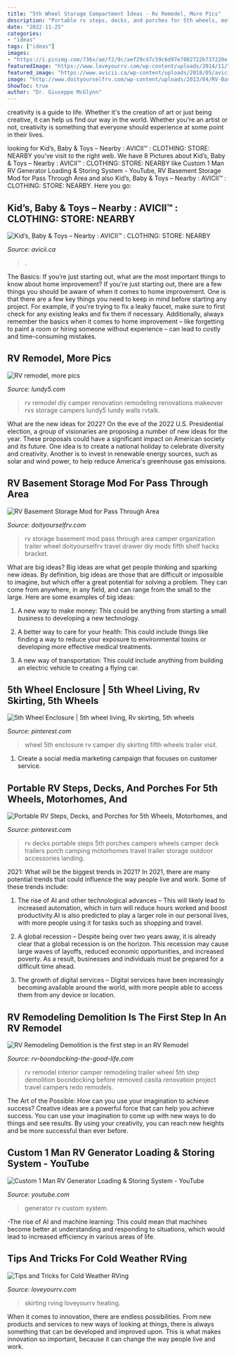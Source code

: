 ```yaml
---
title: "5th Wheel Storage Compartment Ideas - Rv Remodel, More Pics"
description: "Portable rv steps, decks, and porches for 5th wheels, motorhomes, and"
date: "2022-11-25"
categories:
- "ideas"
tags: ["ideas"]
images:
- "https://i.pinimg.com/736x/ae/f2/9c/aef29c47c59c6d97e7802722b737220e--camping-outdoors-camping-stuff.jpg"
featuredImage: "https://www.loveyourrv.com/wp-content/uploads/2014/11/Trailer-Skirting.jpg"
featured_image: "https://www.avicii.ca/wp-content/uploads/2018/05/avicii-flowers-section-2.jpg"
image: "http://www.doityourselfrv.com/wp-content/uploads/2013/04/RV-Basement-Storage-Mod-4.jpg"
ShowToc: true
author: "Dr. Giuseppe McGlynn"
---
```



creativity is a guide to life. Whether it's the creation of art or just being creative, it can help us find our way in the world. Whether you're an artist or not, creativity is something that everyone should experience at some point in their lives.

	

		
looking for Kid’s, Baby &amp; Toys – Nearby : AVICII™ : CLOTHING: STORE: NEARBY you've visit to the right web. We have 8 Pictures about Kid’s, Baby &amp; Toys – Nearby : AVICII™ : CLOTHING: STORE: NEARBY like Custom 1 Man RV Generator Loading &amp; Storing System - YouTube, RV Basement Storage Mod for Pass Through Area and also Kid’s, Baby &amp; Toys – Nearby : AVICII™ : CLOTHING: STORE: NEARBY. Here you go:
		
    
## Kid’s, Baby &amp; Toys – Nearby : AVICII™ : CLOTHING: STORE: NEARBY

<img loading=lazy src="https://www.avicii.ca/wp-content/uploads/2018/05/avicii-flowers-section-2.jpg" onerror="this.onerror=null;this.src='https://tse1.mm.bing.net/th?id=OIP.-mXvKioWX42qIpSv8AvLYQAAAA&amp;pid=15.1';" alt="Kid’s, Baby &amp; Toys – Nearby : AVICII™ : CLOTHING: STORE: NEARBY">

_Source: avicii.ca_

>. 

	

The Basics: If you’re just starting out, what are the most important things to know about home improvement?
If you're just starting out, there are a few things you should be aware of when it comes to home improvement. One is that there are a few key things you need to keep in mind before starting any project. For example, if you're trying to fix a leaky faucet, make sure to first check for any existing leaks and fix them if necessary. Additionally, always remember the basics when it comes to home improvement – like forgetting to paint a room or hiring someone without experience – can lead to costly and time-consuming mistakes.

    
## RV Remodel, More Pics

<img loading=lazy src="http://3.bp.blogspot.com/-vmcLwXdTBvY/TtcyHTCwNjI/AAAAAAAAQaQ/KfFkVH29NOA/s1600/98.jpg" onerror="this.onerror=null;this.src='https://tse3.mm.bing.net/th?id=OIP.WEQr-7UkxeJqeKQNhnbBGwHaF6&amp;pid=15.1';" alt="RV remodel, more pics">

_Source: lundy5.com_

>rv remodel diy camper renovation remodeling renovations makeover rvs storage campers lundy5 lundy walls rvtalk. 

	

What are the new ideas for 2022?
On the eve of the 2022 U.S. Presidential election, a group of visionaries are proposing a number of new ideas for the year. These proposals could have a significant impact on American society and its future. One idea is to create a national holiday to celebrate diversity and creativity. Another is to invest in renewable energy sources, such as solar and wind power, to help reduce America's greenhouse gas emissions.

    
## RV Basement Storage Mod For Pass Through Area

<img loading=lazy src="http://www.doityourselfrv.com/wp-content/uploads/2013/04/RV-Basement-Storage-Mod-4.jpg" onerror="this.onerror=null;this.src='https://tse1.mm.bing.net/th?id=OIP.5PmKef1XxSCDq5gxQz6UggAAAA&amp;pid=15.1';" alt="RV Basement Storage Mod for Pass Through Area">

_Source: doityourselfrv.com_

>rv storage basement mod pass through area camper organization trailer wheel doityourselfrv travel drawer diy mods fifth shelf hacks bracket. 

	

What are big ideas?
Big ideas are what get people thinking and sparking new ideas. By definition, big ideas are those that are difficult or impossible to imagine, but which offer a great potential for solving a problem. They can come from anywhere, in any field, and can range from the small to the large. Here are some examples of big ideas:
1. A new way to make money: This could be anything from starting a small business to developing a new technology.

2. A better way to care for your health: This could include things like finding a way to reduce your exposure to environmental toxins or developing more effective medical treatments.

3. A new way of transportation: This could include anything from building an electric vehicle to creating a flying car.


    
## 5th Wheel Enclosure | 5th Wheel Living, Rv Skirting, 5th Wheels

<img loading=lazy src="https://i.pinimg.com/736x/ae/f2/9c/aef29c47c59c6d97e7802722b737220e--camping-outdoors-camping-stuff.jpg" onerror="this.onerror=null;this.src='https://tse1.mm.bing.net/th?id=OIP.RiwxLJQwubTnqEJZLoSrxwHaFg&amp;pid=15.1';" alt="5th Wheel Enclosure | 5th wheel living, Rv skirting, 5th wheels">

_Source: pinterest.com_

>wheel 5th enclosure rv camper diy skirting fifth wheels trailer visit. 

	

1. Create a social media marketing campaign that focuses on customer service.

    
## Portable RV Steps, Decks, And Porches For 5th Wheels, Motorhomes, And

<img loading=lazy src="https://i.pinimg.com/736x/74/67/b6/7467b6307212465084fb7937d07f4c83--decks-and-porches-rv-accessories.jpg" onerror="this.onerror=null;this.src='https://tse4.mm.bing.net/th?id=OIP.t6K-VYKGV44hSVNEaIk8FgHaFj&amp;pid=15.1';" alt="Portable RV Steps, Decks, and Porches for 5th Wheels, Motorhomes, and">

_Source: pinterest.com_

>rv decks portable steps 5th porches campers wheels camper deck trailers porch camping motorhomes travel trailer storage outdoor accessories landing. 

	

2021: What will be the biggest trends in 2021?
In 2021, there are many potential trends that could influence the way people live and work. Some of these trends include:
1. The rise of AI and other technological advances – This will likely lead to increased automation, which in turn will reduce hours worked and boost productivity.AI is also predicted to play a larger role in our personal lives, with more people using it for tasks such as shopping and travel.

2. A global recession – Despite being over two years away, it is already clear that a global recession is on the horizon. This recession may cause large waves of layoffs, reduced economic opportunities, and increased poverty. As a result, businesses and individuals must be prepared for a difficult time ahead.

3. The growth of digital services – Digital services have been increasingly becoming available around the world, with more people able to access them from any device or location.

    
## RV Remodeling Demolition Is The First Step In An RV Remodel

<img loading=lazy src="https://www.rv-boondocking-the-good-life.com/images/xDSCN5728-3.jpg.pagespeed.ic.1BIjU_utdW.jpg" onerror="this.onerror=null;this.src='https://tse4.mm.bing.net/th?id=OIP.s6xZWC3UEPuWNBlnXCQgRQHaFj&amp;pid=15.1';" alt="RV Remodeling Demolition is the first step in an RV Remodel">

_Source: rv-boondocking-the-good-life.com_

>rv remodel interior camper remodeling trailer wheel 5th step demolition boondocking before removed casita renovation project travel campers redo remodels. 

	

The Art of the Possible: How can you use your imagination to achieve success?
Creative ideas are a powerful force that can help you achieve success. You can use your imagination to come up with new ways to do things and see results. By using your creativity, you can reach new heights and be more successful than ever before.

    
## Custom 1 Man RV Generator Loading &amp; Storing System - YouTube

<img loading=lazy src="http://i1.ytimg.com/vi/rIvz4FdFq6w/maxresdefault.jpg" onerror="this.onerror=null;this.src='https://tse1.mm.bing.net/th?id=OIP.pPYto9SS14HmCo7Iwjiv7gHaEK&amp;pid=15.1';" alt="Custom 1 Man RV Generator Loading &amp; Storing System - YouTube">

_Source: youtube.com_

>generator rv custom system. 

	

-The rise of AI and machine learning: This could mean that machines become better at understanding and responding to situations, which would lead to increased efficiency in various areas of life.

    
## Tips And Tricks For Cold Weather RVing

<img loading=lazy src="https://www.loveyourrv.com/wp-content/uploads/2014/11/Trailer-Skirting.jpg" onerror="this.onerror=null;this.src='https://tse4.mm.bing.net/th?id=OIP.IJZWSoeLvwH0P9lHHss39wHaFj&amp;pid=15.1';" alt="Tips and Tricks for Cold Weather RVing">

_Source: loveyourrv.com_

>skirting rving loveyourrv heating. 

	

When it comes to innovation, there are endless possibilities. From new products and services to new ways of looking at things, there is always something that can be developed and improved upon. This is what makes innovation so important, because it can change the way people live and work.

